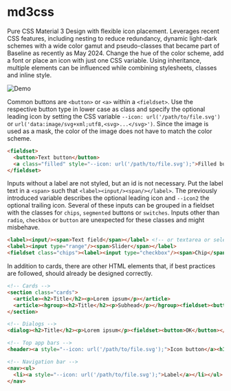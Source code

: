 # md3css

Pure CSS Material 3 Design with flexible icon placement. Leverages recent CSS features, including nesting to reduce redundancy, dynamic light-dark schemes with a wide color gamut and pseudo-classes that became part of Baseline as recently as May 2024. Change the hue of the color scheme, add a font or place an icon with just one CSS variable. Using inheritance, multiple elements can be influenced while combining stylesheets, classes and inline style.

![Demo](https://gist.githubusercontent.com/jogemu/f0c63ab30f60218b31efb578acf4c81d/raw/7bbd4bf0120e2229d2e8e1a2f711816a472cb70d/md3css.svg)

Common buttons are `<button>` or `<a>` within a `<fieldset>`. Use the respective button type in lower case as class and specify the optional leading icon by setting the CSS variable `--icon: url('/path/to/file.svg')` or `url('data:image/svg+xml;utf8,<svg>...</svg>')`. Since the image is used as a mask, the color of the image does not have to match the color scheme.

```html
<fieldset>
  <button>Text button</button>
  <a class="filled" style="--icon: url('/path/to/file.svg');">Filled button</a>
</fieldset>
```

Inputs without a label are not styled, but an id is not necessary. Put the label text in a `<span>` such that `<label><input/><span/></label>`. The previously introduced variable describes the optional leading icon and `--icon2` the optional trailing icon. Several of these inputs can be grouped in a fieldset with the classes for `chips`, `segmented` buttons or `switches`. Inputs other than `radio`, `checkbox` or `button` are unexpected for these classes and might misbehave.

```html
<label><input/><span>Text field</span></label> <!-- or textarea or select -->
<label><input type="range"/><span>Slider</span></label>
<fieldset class="chips"><label><input type="checkbox"/><span>Chip</span></label></fieldset> <!-- or class="segmented" or class="switches" -->
```

In addition to cards, there are other HTML elements that, if best practices are followed, should already be designed correctly.

```html
<!-- Cards -->
<section class="cards">
  <article><h2>Title</h2><p>Lorem ipsum</p></article>
  <article><hgroup><h2>Title</h2><p>Subhead</p></hgroup><fieldset><button>OK</button></fieldset></article>
</section>

<!-- Dialogs -->
<dialog><h2>Title</h2><p>Lorem ipsum</p><fieldset><button>OK</button></fieldset></dialog>

<!-- Top app bars -->
<header><a style="--icon: url('/path/to/file.svg');">Icon button</a><h1>Top app bar</h1></header>

<!-- Navigation bar -->
<nav><ul>
  <li><a style="--icon: url('/path/to/file.svg');">Label</a></li></ul>
</nav>
```
